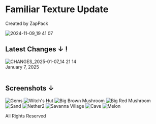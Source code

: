 # Familiar Texture Update
Created by ZapPack

![2024-11-09_19 41 07](https://github.com/user-attachments/assets/879e2ea6-58ee-40cd-aa04-d45d6fad3433)

## Latest Changes ↓ !
![CHANGES_2025-01-07_14 21 14](https://github.com/user-attachments/assets/cd1cc88a-433e-49b0-b3de-c2fd110846f1)
<br>January 7, 2025<br><br>

## Screenshots ↓
![Gems](https://github.com/user-attachments/assets/70f7e525-d853-44da-9f68-1d1149a49a16)
![Witch's Hut](https://github.com/user-attachments/assets/3ecb1727-2e07-48bf-9b7a-288c0cf1a172)
![Big Brown Mushroom](https://github.com/user-attachments/assets/0aaa5e38-826b-4e8a-ad3a-37dfedd393a3)
![Big Red Mushroom](https://github.com/user-attachments/assets/ca4ac09c-4c08-4352-a870-b3dbce7baf35)
![Sand](https://github.com/user-attachments/assets/7ce0f811-eacf-4009-9abd-536a7fdedb19)
![Nether2](https://github.com/user-attachments/assets/832ed340-df81-4dea-8037-36875413b47c)
![Savanna Village](https://github.com/user-attachments/assets/901e415a-9e88-4077-ad2d-096aaeffa266)
![Cave](https://github.com/user-attachments/assets/12a06238-7752-4372-947a-b7ad20006041)
![Melon](https://github.com/user-attachments/assets/37d20943-1960-403b-b1ae-a9e15cac962f)

All Rights Reserved
